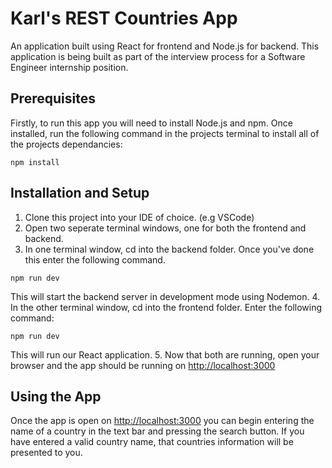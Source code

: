 # Karl's REST Countries App
An application built using React for frontend and Node.js for backend. This application is being built as part of the interview process for a Software Engineer internship position.

## Prerequisites
Firstly, to run this app you will need to install Node.js and npm.
Once installed, run the following command in the projects terminal to install all of the projects dependancies:
```
npm install
```

## Installation and Setup
1. Clone this project into your IDE of choice. (e.g VSCode)
2. Open two seperate terminal windows, one for both the frontend and backend.
3. In one terminal window, cd into the backend folder. Once you've done this enter the following command.
```
npm run dev
```
This will start the backend server in development mode using Nodemon.
4. In the other terminal window, cd into the frontend folder. Enter the following command:
```
npm run dev
```
This will run our React application.
5. Now that both are running, open your browser and the app should be running on [http://localhost:3000](http://localhost:3000)

## Using the App
Once the app is open on [http://localhost:3000](http://localhost:3000) you can begin entering the name of a country in the text bar and pressing the search button. If you have entered a valid country name, that countries information will be presented to you.